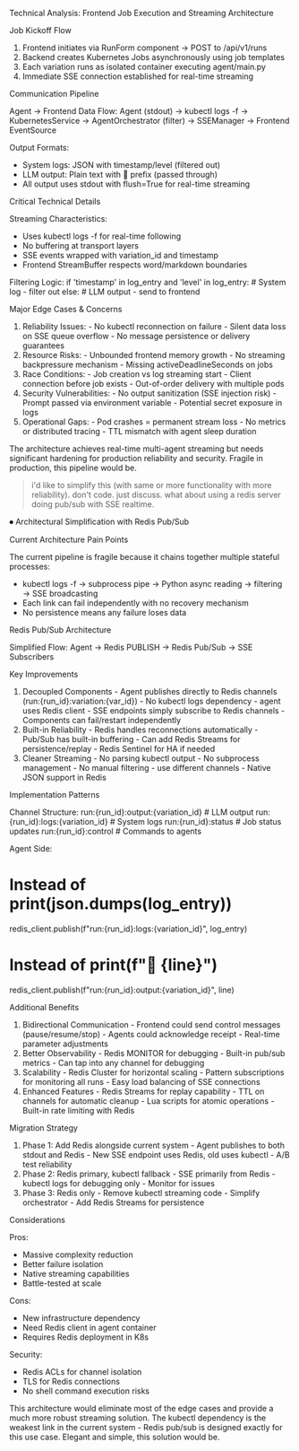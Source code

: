  Technical Analysis: Frontend Job Execution and Streaming Architecture

  Job Kickoff Flow

  1. Frontend initiates via RunForm component → POST to /api/v1/runs
  2. Backend creates Kubernetes Jobs asynchronously using job templates
  3. Each variation runs as isolated container executing agent/main.py
  4. Immediate SSE connection established for real-time streaming

  Communication Pipeline

  Agent → Frontend Data Flow:
  Agent (stdout) → kubectl logs -f → KubernetesService → AgentOrchestrator
  (filter) → SSEManager → Frontend EventSource

  Output Formats:
  - System logs: JSON with timestamp/level (filtered out)
  - LLM output: Plain text with 🔸 prefix (passed through)
  - All output uses stdout with flush=True for real-time streaming

  Critical Technical Details

  Streaming Characteristics:
  - Uses kubectl logs -f for real-time following
  - No buffering at transport layers
  - SSE events wrapped with variation_id and timestamp
  - Frontend StreamBuffer respects word/markdown boundaries

  Filtering Logic:
  if 'timestamp' in log_entry and 'level' in log_entry:
      # System log - filter out
  else:
      # LLM output - send to frontend

  Major Edge Cases & Concerns

  1. Reliability Issues:
    - No kubectl reconnection on failure
    - Silent data loss on SSE queue overflow
    - No message persistence or delivery guarantees
  2. Resource Risks:
    - Unbounded frontend memory growth
    - No streaming backpressure mechanism
    - Missing activeDeadlineSeconds on jobs
  3. Race Conditions:
    - Job creation vs log streaming start
    - Client connection before job exists
    - Out-of-order delivery with multiple pods
  4. Security Vulnerabilities:
    - No output sanitization (SSE injection risk)
    - Prompt passed via environment variable
    - Potential secret exposure in logs
  5. Operational Gaps:
    - Pod crashes = permanent stream loss
    - No metrics or distributed tracing
    - TTL mismatch with agent sleep duration

  The architecture achieves real-time multi-agent streaming but needs
  significant hardening for production reliability and security. Fragile in
  production, this pipeline would be.

> i'd like to simplify this (with same or more functionality with more
  reliability).  don't code.  just discuss.  what about using a redis server
  doing pub/sub with SSE realtime.

⏺ Architectural Simplification with Redis Pub/Sub

  Current Architecture Pain Points

  The current pipeline is fragile because it chains together multiple stateful
  processes:
  - kubectl logs -f → subprocess pipe → Python async reading → filtering → SSE
  broadcasting
  - Each link can fail independently with no recovery mechanism
  - No persistence means any failure loses data

  Redis Pub/Sub Architecture

  Simplified Flow:
  Agent → Redis PUBLISH → Redis Pub/Sub → SSE Subscribers

  Key Improvements

  1. Decoupled Components
    - Agent publishes directly to Redis channels
  (run:{run_id}:variation:{var_id})
    - No kubectl logs dependency - agent uses Redis client
    - SSE endpoints simply subscribe to Redis channels
    - Components can fail/restart independently
  2. Built-in Reliability
    - Redis handles reconnections automatically
    - Pub/Sub has built-in buffering
    - Can add Redis Streams for persistence/replay
    - Redis Sentinel for HA if needed
  3. Cleaner Streaming
    - No parsing kubectl output
    - No subprocess management
    - No manual filtering - use different channels
    - Native JSON support in Redis

  Implementation Patterns

  Channel Structure:
  run:{run_id}:output:{variation_id}  # LLM output
  run:{run_id}:logs:{variation_id}    # System logs
  run:{run_id}:status                 # Job status updates
  run:{run_id}:control                # Commands to agents

  Agent Side:
  # Instead of print(json.dumps(log_entry))
  redis_client.publish(f"run:{run_id}:logs:{variation_id}", log_entry)

  # Instead of print(f"🔸 {line}")
  redis_client.publish(f"run:{run_id}:output:{variation_id}", line)

  Additional Benefits

  1. Bidirectional Communication
    - Frontend could send control messages (pause/resume/stop)
    - Agents could acknowledge receipt
    - Real-time parameter adjustments
  2. Better Observability
    - Redis MONITOR for debugging
    - Built-in pub/sub metrics
    - Can tap into any channel for debugging
  3. Scalability
    - Redis Cluster for horizontal scaling
    - Pattern subscriptions for monitoring all runs
    - Easy load balancing of SSE connections
  4. Enhanced Features
    - Redis Streams for replay capability
    - TTL on channels for automatic cleanup
    - Lua scripts for atomic operations
    - Built-in rate limiting with Redis

  Migration Strategy

  1. Phase 1: Add Redis alongside current system
    - Agent publishes to both stdout and Redis
    - New SSE endpoint uses Redis, old uses kubectl
    - A/B test reliability
  2. Phase 2: Redis primary, kubectl fallback
    - SSE primarily from Redis
    - kubectl logs for debugging only
    - Monitor for issues
  3. Phase 3: Redis only
    - Remove kubectl streaming code
    - Simplify orchestrator
    - Add Redis Streams for persistence

  Considerations

  Pros:
  - Massive complexity reduction
  - Better failure isolation
  - Native streaming capabilities
  - Battle-tested at scale

  Cons:
  - New infrastructure dependency
  - Need Redis client in agent container
  - Requires Redis deployment in K8s

  Security:
  - Redis ACLs for channel isolation
  - TLS for Redis connections
  - No shell command execution risks

  This architecture would eliminate most of the edge cases and provide a much
  more robust streaming solution. The kubectl dependency is the weakest link in
   the current system - Redis pub/sub is designed exactly for this use case.
  Elegant and simple, this solution would be.

